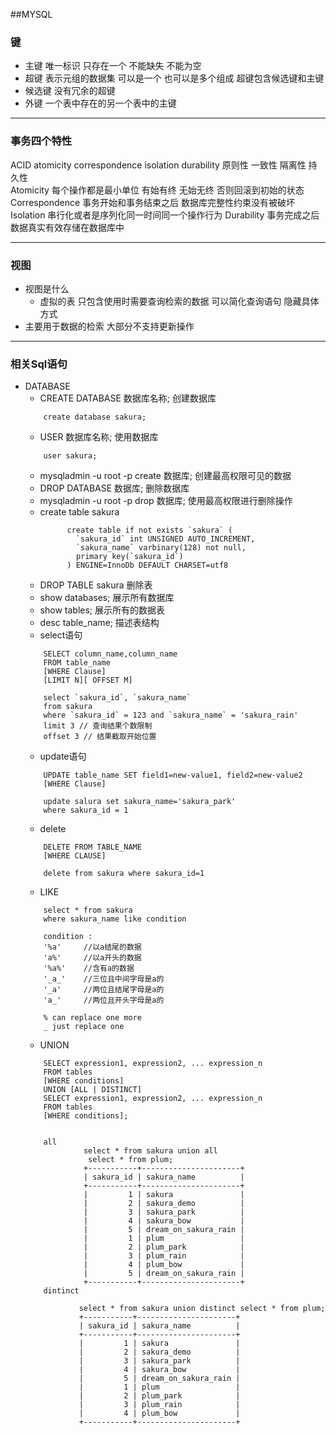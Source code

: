 ##MYSQL

### 键  

- 主键   唯一标识 只存在一个 不能缺失 不能为空
- 超键 表示元组的数据集 可以是一个 也可以是多个组成  超键包含候选键和主键
- 候选键 没有冗余的超键
- 外键 一个表中存在的另一个表中的主键  
___  

### 事务四个特性
ACID atomicity correspondence  isolation durability 原则性 一致性 隔离性 持久性  
Atomicity 每个操作都是最小单位 有始有终 无始无终 否则回滚到初始的状态  
Correspondence 事务开始和事务结束之后  数据库完整性约束没有被破坏
Isolation 串行化或者是序列化同一时间同一个操作行为
Durability 事务完成之后 数据真实有效存储在数据库中
___  
  

### 视图
- 视图是什么
    - 虚拟的表 只包含使用时需要查询检索的数据 可以简化查询语句 隐藏具体方式
- 主要用于数据的检索  大部分不支持更新操作

___  
  
### 相关Sql语句
- DATABASE
    - CREATE DATABASE 数据库名称; 创建数据库
    ```code
        create database sakura;
    ```
    - USER 数据库名称; 使用数据库
    ```code
        user sakura;
    ```
    - mysqladmin -u root -p create 数据库; 创建最高权限可见的数据
    - DROP DATABASE 数据库; 删除数据库
    - mysqladmin -u root -p drop 数据库; 使用最高权限进行删除操作
    - create table sakura
        ```mysql
              create table if not exists `sakura` (
                `sakura_id` int UNSIGNED AUTO_INCREMENT,
                `sakura_name` varbinary(128) not null, 
                primary key(`sakura_id`)
              ) ENGINE=InnoDb DEFAULT CHARSET=utf8
        ```
    - DROP TABLE sakura 删除表
    - show databases; 展示所有数据库
    - show tables; 展示所有的数据表
    - desc table_name; 描述表结构
    - select语句
    ```code
        SELECT column_name,column_name
        FROM table_name
        [WHERE Clause]
        [LIMIT N][ OFFSET M]
        
        select `sakura_id`, `sakura_name` 
        from sakura
        where `sakura_id` = 123 and `sakura_name` = 'sakura_rain'
        limit 3 // 查询结果个数限制
        offset 3 // 结果截取开始位置
    ```
    - update语句
    ```code
        UPDATE table_name SET field1=new-value1, field2=new-value2
        [WHERE Clause]
    
        update salura set sakura_name='sakura_park'
        where sakura_id = 1
    ```
    - delete
    ```code
        DELETE FROM TABLE_NAME 
        [WHERE CLAUSE]
        
        delete from sakura where sakura_id=1
    ```
    - LIKE
    ```code
        select * from sakura 
        where sakura_name like condition
        
        condition :
        '%a'     //以a结尾的数据
        'a%'     //以a开头的数据
        '%a%'    //含有a的数据
        '_a_'    //三位且中间字母是a的
        '_a'     //两位且结尾字母是a的
        'a_'     //两位且开头字母是a的
        
        % can replace one more 
        _ just replace one
    ```
    - UNION
    ```code
        SELECT expression1, expression2, ... expression_n
        FROM tables
        [WHERE conditions]
        UNION [ALL | DISTINCT]
        SELECT expression1, expression2, ... expression_n
        FROM tables
        [WHERE conditions];
        
        
        all   
                 select * from sakura union all
                  select * from plum;
                 +-----------+----------------------+
                 | sakura_id | sakura_name          |
                 +-----------+----------------------+
                 |         1 | sakura               |
                 |         2 | sakura_demo          |
                 |         3 | sakura_park          |
                 |         4 | sakura_bow           |
                 |         5 | dream_on_sakura_rain |
                 |         1 | plum                 |
                 |         2 | plum_park            |
                 |         3 | plum_rain            |
                 |         4 | plum_bow             |
                 |         5 | dream_on_sakura_rain |
                 +-----------+----------------------+
        dintinct
        
                select * from sakura union distinct select * from plum;
                +-----------+----------------------+
                | sakura_id | sakura_name          |
                +-----------+----------------------+
                |         1 | sakura               |
                |         2 | sakura_demo          |
                |         3 | sakura_park          |
                |         4 | sakura_bow           |
                |         5 | dream_on_sakura_rain |
                |         1 | plum                 |
                |         2 | plum_park            |
                |         3 | plum_rain            |
                |         4 | plum_bow             |
                +-----------+----------------------+
    ```
    
